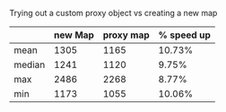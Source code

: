 Trying out a custom proxy object vs creating a new map

|        | new Map | proxy map | % speed up | 
|--------|---------|-----------|------------| 
| mean   | 1305    | 1165      | 10.73%     | 
| median | 1241    | 1120      | 9.75%      | 
| max    | 2486    | 2268      | 8.77%      | 
| min    | 1173    | 1055      | 10.06%     | 
